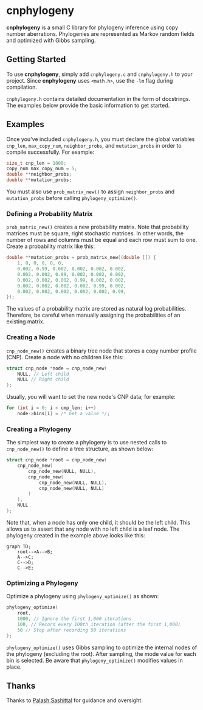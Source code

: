 # cnphylogeny

**cnphylogeny** is a small C library for phylogeny inference using copy number
aberrations. Phylogenies are represented as Markov random fields and optimized
with Gibbs sampling.

## Getting Started

To use **cnphylogeny**, simply add `cnphylogeny.c` and `cnphylogeny.h` to your
project. Since **cnphylogeny** uses `<math.h>`, use the `-lm` flag during
compilation.

`cnphylogeny.h` contains detailed documentation in the form of docstrings. The
examples below provide the basic information to get started.

## Examples

Once you've included `cnphylogeny.h`, you must declare the global variables
`cnp_len`, `max_copy_num`, `neighbor_probs`, and `mutation_probs` in order to
compile successfully. For example:

```C
size_t cnp_len = 1000;
copy_num max_copy_num = 5;
double **neighbor_probs;
double **mutation_probs;
```

You must also use `prob_matrix_new()` to assign `neighbor_probs` and
`mutation_probs` before calling `phylogeny_optimize()`.

### Defining a Probability Matrix

`prob_matrix_new()` creates a new probability matrix. Note that probability
matrices must be square, right stochastic matrices. In other words, the number
of rows and columns must be equal and each row must sum to one. Create a
probability matrix like this:

```C
double **mutation_probs = prob_matrix_new((double []) {
    1, 0, 0, 0, 0, 0,
    0.002, 0.99, 0.002, 0.002, 0.002, 0.002,
    0.002, 0.002, 0.99, 0.002, 0.002, 0.002,
    0.002, 0.002, 0.002, 0.99, 0.002, 0.002,
    0.002, 0.002, 0.002, 0.002, 0.99, 0.002,
    0.002, 0.002, 0.002, 0.002, 0.002, 0.99,
});
```

The values of a probability matrix are stored as natural log probabilities.
Therefore, be careful when manually assigning the probabilities of an existing
matrix.

### Creating a Node

`cnp_node_new()` creates a binary tree node that stores a copy number profile
(CNP). Create a node with no children like this:

```C
struct cnp_node *node = cnp_node_new(
    NULL, // Left child
    NULL // Right child
);
```

Usually, you will want to set the new node's CNP data; for example:

```C
for (int i = 0; i < cmp_len; i++)
    node->bins[i] = /* Get a value */;
```

### Creating a Phylogeny

The simplest way to create a phylogeny is to use nested calls to
`cnp_node_new()` to define a tree structure, as shown below:

```C
struct cnp_node *root = cnp_node_new(
    cnp_node_new(
        cnp_node_new(NULL, NULL),
        cnp_node_new(
            cnp_node_new(NULL, NULL),
            cnp_node_new(NULL, NULL)
        )
    ),
    NULL
);
```

Note that, when a node has only one child, it should be the left child. This
allows us to assert that any node with no left child is a leaf node. The
phylogeny created in the example above looks like this:

```mermaid
graph TD;
    root-->A-->B;
    A-->C;
    C-->D;
    C-->E;
```

### Optimizing a Phylogeny

Optimize a phylogeny using `phylogeny_optimize()` as shown:

```C
phylogeny_optimize(
    root,
    1000, // Ignore the first 1,000 iterations
    100, // Record every 100th iteration (after the first 1,000)
    50 // Stop after recording 50 iterations
);
```

`phylogeny_optimize()` uses Gibbs sampling to optimize the internal nodes of the
phylogeny (excluding the root). After sampling, the mode value for each bin is
selected. Be aware that `phylogeny_optimize()` modifies values in place.

## Thanks

Thanks to [Palash Sashittal](https://github.com/sashitt2) for guidance and
oversight.
